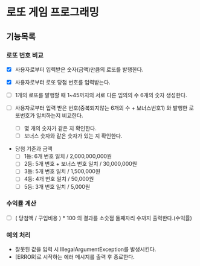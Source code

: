 # 로또 게임 프로그래밍

## 기능목록
### 로또 번호 비교
- [x] 사용자로부터 입력받은 숫자(금액)만큼의 로또를 발행한다.
- [x] 사용자로부터 로또 당첨 번호를 입력받는다.
- [ ] 1개의 로또를 발행할 때 1~45까지의 서로 다른 임의의 수 6개의 숫자 생성한다.

- [ ] 사용자로부터 입력 받은 번호(중복되지않는 6개의 수 + 보너스번호1) 와 발행한 로또번호가 일치하는지 비교한다.
   - [ ] 몇 개의 숫자가 같은 지 확인한다.
   - [ ] 보너스 숫자와 같은 숫자가 있는 지 확인한다.
- 당첨 기준과 금액
    - [ ] 1등: 6개 번호 일치 / 2,000,000,000원
    - [ ] 2등: 5개 번호 + 보너스 번호 일치 / 30,000,000원
    - [ ] 3등: 5개 번호 일치 / 1,500,000원
    - [ ] 4등: 4개 번호 일치 / 50,000원
    - [ ] 5등: 3개 번호 일치 / 5,000원
  
### 수익률 계산
- [ ] ( 당첨액 / 구입비용 ) * 100 의 결과를 소숫점 둘째자리 수까지 출력한다.(수익률)  

### 예외 처리
  - 잘못된 값을 입력 시 IllegalArgumentException를 발생시킨다.
  - [ERROR]로 시작하는 에러 메시지를 출력 후 종료한다.